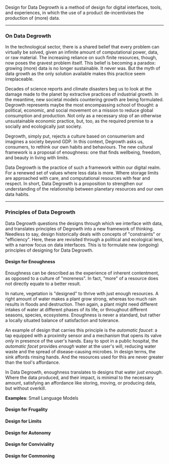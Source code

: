 Design for Data Degrowth is a method of design for digital interfaces, tools, and experiences, in which the use of a product de-incentivises the production of (more) data.

---
### On Data Degrowth

In the technological sector, there is a shared belief that every problem can virtually be solved, given an infinite amount of computational power, data, or raw material. The increasing reliance on such finite resources, though, now poses the gravest problem itself. This belief is becoming a paradox: growing (more) data is no longer sustainable. It never was. But the myth of data growth as the only solution available makes this practice seem irreplaceable.

Decades of science reports and climate disasters beg us to look at the damage made to the planet by extractive practices of industrial growth. In the meantime, new societal models countering growth are being formulated. Degrowth represents maybe the most encompassing school of thought: a political, economic, and social movement on a mission to reduce global consumption and production. Not only as a necessary stop of an otherwise unsustainable economic practice, but, too, as the required premise to a socially and ecologically just society.

Degrowth, simply put, rejects a culture based on consumerism and imagines a society beyond GDP. In this context, Degrowth asks us, consumers, to rethink our own habits and behaviours. The new cultural framework is a proposal of enoughness: one that finds wellbeing, freedom, and beauty in living with limits.

Data Degrowth is the practice of such a framework within our digital realm. For a renewed set of values where less data is more. Where storage limits are approached with care, and computational resources with fear and respect. In short, Data Degrowth is a proposition to strengthen our understanding of the relationship between planetary resources and our own data habits.

---
### Principles of Data Degrowth

Data Degrowth questions the designs through which we interface with data, and translates principles of Degrowth into a new framework of thinking. Needless to say, design historically deals with concepts of "constraints" or "efficiency". Here, these are revisited through a political and ecological lens, with a narrow focus on data interfaces. This is to formulate new (ongoing) principles of designing for Data Degrowth.
#### Design for Enoughness
Enoughness can be described as the experience of inherent contentment, as opposed to a culture of "moreness". In fact, "more" of a resource does not directly equate to a better result. 

In nature, vegetation is "designed" to thrive with just enough resources. A right amount of water makes a plant grow strong, whereas too much rain results in floods and destruction. Then again, a plant might need different intakes of water at different phases of its life, or throughout different seasons, species, ecosystems. Enoughness is never a standard, but rather a locally situated balance of satisfaction and tolerance.

An example of design that carries this principle is the *automatic faucet*: a tap equipped with a proximity sensor and a mechanism that opens its valve *only* in presence of the user's hands. Easy to spot in a public hospital, the *automatic facet* provides *enough* water at the user's will, reducing water waste and the spread of disease-causing microbes. In design terms, the sink affords rinsing hands. And the resources used for this are never greater than the tool's affordance.

In Data Degrowth, enoughness translates to designs that water *just enough*. Where the data produced, and their impact, is minimal to the necessary amount, satisfying an affordance like storing, moving, or producing data, but without overkill.



**Examples**: Small Language Models
#### Design for Frugality
#### Design for Limits
#### Design for Autonomy
#### Design for Conviviality
#### Design for Commoning



